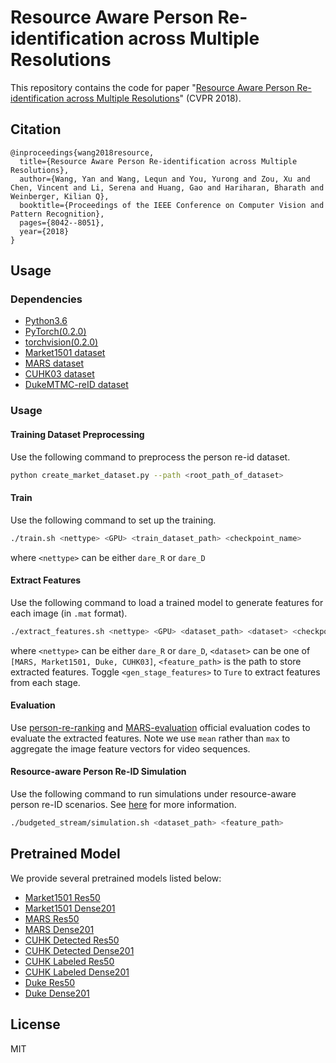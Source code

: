 # Resource Aware Person Re-identification across Multiple Resolutions

This repository contains the code for paper
"[Resource Aware Person Re-identification across Multiple Resolutions](https://arxiv.org/abs/1805.08805)"
(CVPR 2018).

## Citation
```
@inproceedings{wang2018resource,
  title={Resource Aware Person Re-identification across Multiple Resolutions},
  author={Wang, Yan and Wang, Lequn and You, Yurong and Zou, Xu and Chen, Vincent and Li, Serena and Huang, Gao and Hariharan, Bharath and Weinberger, Kilian Q},
  booktitle={Proceedings of the IEEE Conference on Computer Vision and Pattern Recognition},
  pages={8042--8051},
  year={2018}
}
```

## Usage

### Dependencies
- [Python3.6](https://www.python.org/downloads/)
- [PyTorch(0.2.0)](http://pytorch.org)
- [torchvision(0.2.0)](http://pytorch.org)
- [Market1501 dataset](http://www.liangzheng.org/Project/project_reid.html)
- [MARS dataset](http://www.liangzheng.com.cn/Project/project_mars.html)
- [CUHK03 dataset](https://github.com/zhunzhong07/person-re-ranking/tree/master/CUHK03-NP)
- [DukeMTMC-reID dataset](https://github.com/layumi/DukeMTMC-reID_evaluation)

### Usage
#### Training Dataset Preprocessing
Use the following command to preprocess the person re-id dataset.

```bash
python create_market_dataset.py --path <root_path_of_dataset>
```

#### Train
Use the following command to set up the training.

```bash
./train.sh <nettype> <GPU> <train_dataset_path> <checkpoint_name>
```
where `<nettype>` can be either `dare_R` or `dare_D`

#### Extract Features
Use the following command to load a trained model to generate features for each image (in `.mat` format).

```bash
./extract_features.sh <nettype> <GPU> <dataset_path> <dataset> <checkpoint_name> <feature_path> <gen_stage_features>
```
where `<nettype>` can be either `dare_R` or `dare_D`, `<dataset>` can be one of `[MARS, Market1501, Duke, CUHK03]`, `<feature_path>` is the path to store extracted features. Toggle `<gen_stage_features>` to `Ture` to extract features from each stage.

#### Evaluation

Use [person-re-ranking](https://github.com/zhunzhong07/person-re-ranking) and [MARS-evaluation](https://github.com/liangzheng06/MARS-evaluation) official evaluation codes to evaluate the extracted features.
Note we use `mean` rather than `max` to aggregate the image feature vectors for video sequences.

#### Resource-aware Person Re-ID Simulation
Use the following command to run simulations under resource-aware person re-ID scenarios. See [here](budgeted_stream/README.md) for more information.

```bash
./budgeted_stream/simulation.sh <dataset_path> <feature_path>
```

## Pretrained Model

We provide several pretrained models listed below:

- [Market1501 Res50](https://drive.google.com/file/d/1u4HD-9vlyfpc9sKEqUTcsm1-whR3bjTo/view?usp=sharing)
- [Market1501 Dense201](https://drive.google.com/file/d/1nJ_GYXbkFI26BCkcEmuCIsJbYqzEk6YL/view?usp=sharing)
- [MARS Res50](https://drive.google.com/file/d/1Adv3dbL_2PWURWYA5TA1HErdVu2DVOGv/view?usp=sharing)
- [MARS Dense201](https://drive.google.com/file/d/1_WS38dhRNp8C9t0itEdI2LI6A4rqYKJ_/view?usp=sharing)
- [CUHK Detected Res50](https://drive.google.com/file/d/12qrsilTGQ9X9MhFwR2g3AHHDT7UsKnIn/view?usp=sharing)
- [CUHK Detected Dense201](https://drive.google.com/file/d/1EEHhAff28_L2u-G14jg0MHbO_ManQnfD/view?usp=sharing)
- [CUHK Labeled Res50](https://drive.google.com/file/d/1AJY2u8PMWtTkLoRvOEcnSF_QR3Cx9gnX/view?usp=sharing)
- [CUHK Labeled Dense201](https://drive.google.com/file/d/1IsVEYc2AV2cGovt015cQ3WcL48U-tFik/view?usp=sharing)
- [Duke Res50](https://drive.google.com/file/d/1B1BR9p6K-wW1oOkmDQZPfiyj2l4zcdc9/view?usp=sharing)
- [Duke Dense201](https://drive.google.com/file/d/1BwfjlMk3K7sgBPcBs6gzCciBC6X8Q9hL/view?usp=sharing)


## License
MIT

